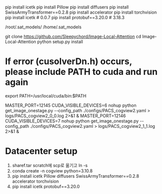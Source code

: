 pip install icetk
pip install Pillow
pip install diffusers
pip install SwissArmyTransformer==0.2.8
pip install accelerator
pip install torchvision
pip install icetk # 0.0.7
pip install protobuf==3.20.0 # 3.18.3

/root/.sat_models/
/home/.sat_models

git clone https://github.com/Sleepychord/Image-Local-Attention
cd Image-Local-Attention
python setup.py install

# If error (cusolverDn.h) occurs, please include PATH to cuda and run again
export PATH=/usr/local/cuda/bin:$PATH

MASTER_PORT=12145 CUDA_VISIBLE_DEVICES=6 nohup python get_image_onestage.py --config_path ./configs/PACS_cogview2.yaml > logs/PACS_cogview2_0_0.log 2>&1 &
MASTER_PORT=12146 CUDA_VISIBLE_DEVICES=7 nohup python get_image_onestage.py --config_path ./configs/PACS_cogview2.yaml > logs/PACS_cogview2_1_1.log 2>&1 &


# Datacenter setup
1. sharef.tar scratch에 scp로 옮기고 ln -s
2. conda create -n cogview python=3.10.8
3. pip install icetk Pillow diffusers SwissArmyTransformer==0.2.8 accelerator torchvision
4. pip install icetk protobuf==3.20.0
